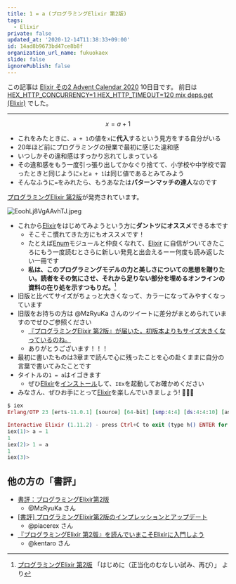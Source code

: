 ```yaml
---
title: 1 = a (プログラミングElixir 第2版)
tags:
  - Elixir
private: false
updated_at: '2020-12-14T11:38:33+09:00'
id: 14ad8b9673bd47ce8b8f
organization_url_name: fukuokaex
slide: false
ignorePublish: false
---
```

この記事は [Elixir その2 Advent Calendar 2020](https://qiita.com/advent-calendar/2020/elixir2) 10日目です。
前日は [HEX_HTTP_CONCURRENCY=1 HEX_HTTP_TIMEOUT=120 mix deps.get (Elixir)](https://qiita.com/torifukukaiou/items/3890d4ea8220f44c7e0a) でした。

----

```math
x = a + 1
```

- これをみたときに、`a + 1`の値を`x`に**代入**するという見方をする自分がいる
- 20年ほど前にプログラミングの授業で最初に感じた違和感
- いつしかその違和感はすっかり忘れてしまっている
- その違和感をもう一度引っ張り出してかなぐり捨てて、小学校や中学校で習ったときと同じように`x`と`a + 1`は同じ値であるとみてみよう
- そんなふうに`=`をみれたら、もうあなたは**パターンマッチの達人**なのです


[プログラミングElixir 第2版](https://www.ohmsha.co.jp/book/9784274226373/)が発売されています。

![EoohLj8VgAAvhTJ.jpeg](https://qiita-image-store.s3.ap-northeast-1.amazonaws.com/0/131808/ddd6e21d-2342-b734-a707-daee027c75bd.jpeg)

- これから[Elixir](https://elixir-lang.org/)をはじめてみようという方に**ダントツにオススメ**できる本です
    - そこそこ慣れてきた方にもオススメです！
    - たとえば[Enum](https://hexdocs.pm/elixir/Enum.html#content)モジュールと仲良くなれて、[Elixir](https://elixir-lang.org/) に自信がついてきたころにもう一度読むとさらに新しい発見と出会えるーー何度も読み返したい一冊です
    - **私は、このプログラミングモデルの力と美しさについての思想を贈りたい。読者をその気にさせ、それから足りない部分を埋めるオンラインの資料の在り処を示すつもりだ。**[^1]
- 旧版と比べてサイズがちょっと大きくなって、カラーになってみやすくなっています
- 旧版をお持ちの方は @MzRyuKa さんのツイートに差分がまとめられていますのでぜひご参照ください
    - [『プログラミングElixir 第2版』が届いた。初版本よりもサイズ大きくなっているのね。](https://twitter.com/MzRyuKa/status/1335082887025029121)
    - ありがとうございます！！！
- 最初に書いたものは3章まで読んで心に残ったことを心の赴くままに自分の言葉で書いてみたことです
- タイトルの`1 = a`はイゴきます
    - ぜひ[Elixir](https://elixir-lang.org/)を[インストール](https://qiita.com/torifukukaiou/items/d04d0273749c41eb50af#0-%E3%82%A4%E3%83%B3%E3%82%B9%E3%83%88%E3%83%BC%E3%83%AB)して、`IEx`を起動してお確かめください
- みなさん、ぜひお手にとって[Elixir](https://elixir-lang.org/)を楽しんでいきましょう! :rocket::rocket::rocket:


```elixir
$ iex
Erlang/OTP 23 [erts-11.0.1] [source] [64-bit] [smp:4:4] [ds:4:4:10] [async-threads:1] [hipe]

Interactive Elixir (1.11.2) - press Ctrl+C to exit (type h() ENTER for help)
iex(1)> a = 1
1
iex(2)> 1 = a
1
iex(3)> 
```

[^1]: [プログラミングElixir 第2版](https://www.ohmsha.co.jp/book/9784274226373/) 「はじめに（正当化のむなしい試み、再び）」 より


## 他の方の「書評」
- [書評：プログラミングElixir第2版](https://qiita.com/MzRyuKa/items/ed5c16c3ee1c7a102fba)
    - @MzRyuKa さん
- [[書評] プログラミングElixir第2版のインプレッションとアップデート](https://qiita.com/piacerex/items/810f407b838bad599e2f)
    - @piacerex さん
- [『プログラミングElixir 第2版』を読んでいまこそElixirに入門しよう](https://kentarokuribayashi.com/journal/2020/12/14/programming-elixir-1-6-ja)
    - @kentaro さん


